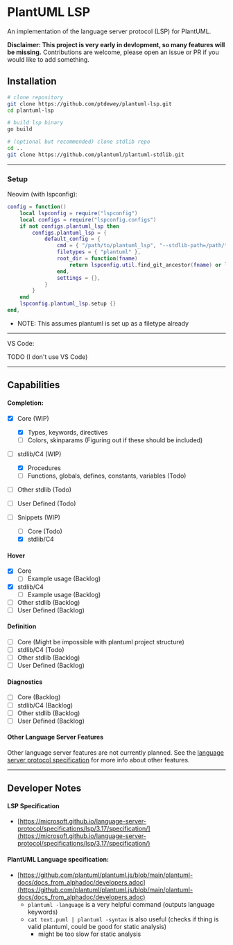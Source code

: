 # PlantUML LSP

An implementation of the language server protocol (LSP) for PlantUML.

**Disclaimer: This project is very early in devlopment, so many features will be missing.**
Contributions are welcome, please open an issue or PR if you would like to add something.


## Installation

```sh
# clone repository
git clone https://github.com/ptdewey/plantuml-lsp.git
cd plantuml-lsp

# build lsp binary
go build

# (optional but recommended) clone stdlib repo
cd ..
git clone https://github.com/plantuml/plantuml-stdlib.git
```

---

### Setup

Neovim (with lspconfig):

```lua
config = function()
    local lspconfig = require("lspconfig")
    local configs = require("lspconfig.configs")
    if not configs.plantuml_lsp then
        configs.plantuml_lsp = {
            default_config = {
                cmd = { "/path/to/plantuml_lsp", "--stdlib-path=/path/to/plantuml-stdlib" },
                filetypes = { "plantuml" },
                root_dir = function(fname)
                    return lspconfig.util.find_git_ancestor(fname) or lspconfig.util.path.dirname(fname)
                end,
                settings = {},
            }
        }
    end
    lspconfig.plantuml_lsp.setup {}
end,
```

* NOTE: This assumes plantuml is set up as a filetype already

---

VS Code:

TODO (I don't use VS Code)

---

## Capabilities

#### Completion:
- [x] Core (WIP)
    - [x] Types, keywords, directives
    - [ ] Colors, skinparams (Figuring out if these should be included)
- [ ] stdlib/C4 (WIP)
    - [x] Procedures
    - [ ] Functions, globals, defines, constants, variables (Todo)
- [ ] Other stdlib (Todo)
- [ ] User Defined (Todo)

- [ ] Snippets (WIP)
    - [ ] Core (Todo)
    - [x] stdlib/C4

#### Hover
- [x] Core
    - [ ] Example usage (Backlog)
- [x] stdlib/C4
    - [ ] Example usage (Backlog)
- [ ] Other stdlib (Backlog)
- [ ] User Defined (Backlog)

#### Definition
- [ ] Core (Might be impossible with plantuml project structure)
- [ ] stdlib/C4 (Todo)
- [ ] Other stdlib (Backlog)
- [ ] User Defined (Backlog)

#### Diagnostics
- [ ] Core (Backlog)
- [ ] stdlib/C4 (Backlog)
- [ ] Other stdlib (Backlog)
- [ ] User Defined (Backlog)

#### Other Language Server Features
Other language server features are not currently planned.
See the [language server protocol specification](https://microsoft.github.io/language-server-protocol/specifications/lsp/3.17/specification/#languageFeatures) for more info about other features.

---

## Developer Notes

#### LSP Specification
- [https://microsoft.github.io/language-server-protocol/specifications/lsp/3.17/specification/](https://microsoft.github.io/language-server-protocol/specifications/lsp/3.17/specification/)

#### PlantUML Language specification:
- [https://github.com/plantuml/plantuml.js/blob/main/plantuml-docs/docs_from_alphadoc/developers.adoc](https://github.com/plantuml/plantuml.js/blob/main/plantuml-docs/docs_from_alphadoc/developers.adoc)
    - `plantuml -language` is a very helpful command (outputs language keywords)
    - `cat text.puml | plantuml -syntax` is also useful (checks if thing is valid plantuml, could be good for static analysis)
        - might be too slow for static analysis

